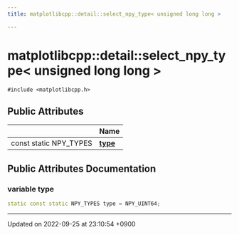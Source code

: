 ```yaml
---
title: matplotlibcpp::detail::select_npy_type< unsigned long long >

---
```


# matplotlibcpp::detail::select_npy_type< unsigned long long >






`#include <matplotlibcpp.h>`

## Public Attributes

|                | Name           |
| -------------- | -------------- |
| const static NPY_TYPES | **[type](/cpp_robotics_core/doxybook/Classes/structmatplotlibcpp_1_1detail_1_1select__npy__type_3_01unsigned_01long_01long_01_4/#variable-type)**  |

## Public Attributes Documentation

### variable type

```cpp
static const static NPY_TYPES type = NPY_UINT64;
```


-------------------------------

Updated on 2022-09-25 at 23:10:54 +0900